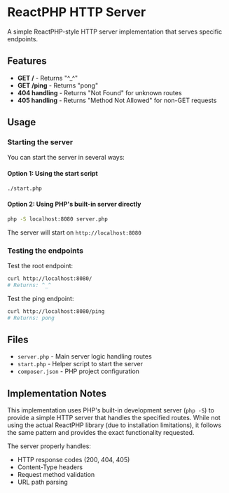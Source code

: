 # ReactPHP HTTP Server

A simple ReactPHP-style HTTP server implementation that serves specific endpoints.

## Features

- **GET /** - Returns "^_^"
- **GET /ping** - Returns "pong"
- **404 handling** - Returns "Not Found" for unknown routes
- **405 handling** - Returns "Method Not Allowed" for non-GET requests

## Usage

### Starting the server

You can start the server in several ways:

#### Option 1: Using the start script
```bash
./start.php
```

#### Option 2: Using PHP's built-in server directly
```bash
php -S localhost:8080 server.php
```

The server will start on `http://localhost:8080`

### Testing the endpoints

Test the root endpoint:
```bash
curl http://localhost:8080/
# Returns: ^_^
```

Test the ping endpoint:
```bash
curl http://localhost:8080/ping
# Returns: pong
```

## Files

- `server.php` - Main server logic handling routes
- `start.php` - Helper script to start the server
- `composer.json` - PHP project configuration

## Implementation Notes

This implementation uses PHP's built-in development server (`php -S`) to provide a simple HTTP server that handles the specified routes. While not using the actual ReactPHP library (due to installation limitations), it follows the same pattern and provides the exact functionality requested.

The server properly handles:
- HTTP response codes (200, 404, 405)
- Content-Type headers
- Request method validation
- URL path parsing